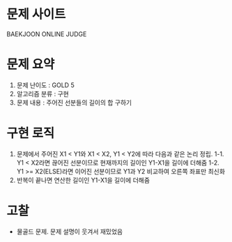 # 문제 사이트
BAEKJOON ONLINE JUDGE


# 문제 요약
1. 문제 난이도 : GOLD 5
2. 알고리즘 분류 : 구현
3. 문제 내용 : 주어진 선분들의 길이의 합 구하기

# 구현 로직
1. 문제에서 주어진 X1 < Y1와 X1 < X2, Y1 < Y2에 따라 다음과 같은 논리 정립.
    1-1. Y1 < X2라면 끊어진 선분이므로 현재까지의 길이인 Y1-X1을 길이에 더해줌
    1-2. Y1 >= X2(ELSE)라면 이어진 선분이므로 Y1과 Y2 비교하여 오른쪽 좌표만 최신화
2. 반복이 끝나면 연산한 길이인 Y1-X1을 길이에 더해줌

# 고찰
- 물골드 문제. 문제 설명이 웃겨서 재밌었음